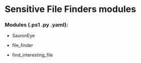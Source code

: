# Sensitive File Finders modules

### Modules (.ps1 .py .yaml):

 - SauronEye

 - file_finder

 - find_interesting_file

